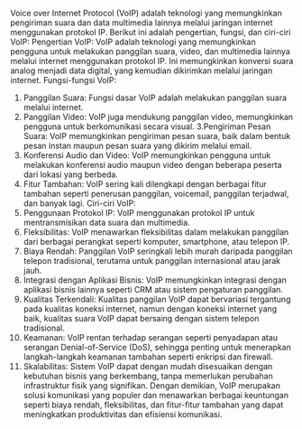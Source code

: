   Voice over Internet Protocol (VoIP) adalah teknologi yang memungkinkan pengiriman suara dan data multimedia lainnya melalui jaringan internet menggunakan protokol IP. Berikut ini adalah pengertian, fungsi, dan ciri-ciri VoIP:
      Pengertian VoIP:
VoIP adalah teknologi yang memungkinkan pengguna untuk melakukan panggilan suara, video, dan multimedia lainnya melalui internet menggunakan protokol IP. Ini memungkinkan konversi suara analog menjadi data digital, yang kemudian dikirimkan melalui jaringan internet.
      Fungsi-fungsi VoIP:
1. Panggilan Suara: Fungsi dasar VoIP adalah melakukan panggilan suara melalui internet.
2. Panggilan Video: VoIP juga mendukung panggilan video, memungkinkan pengguna untuk berkomunikasi secara visual.
3.Pengiriman Pesan Suara: VoIP memungkinkan pengiriman pesan suara, baik dalam bentuk pesan instan maupun pesan suara yang dikirim melalui email.
4. Konferensi Audio dan Video: VoIP memungkinkan pengguna untuk melakukan konferensi audio maupun video dengan beberapa peserta dari lokasi yang berbeda.
5. Fitur Tambahan: VoIP sering kali dilengkapi dengan berbagai fitur tambahan seperti penerusan panggilan, voicemail, panggilan terjadwal, dan banyak lagi.
     Ciri-ciri VoIP:
1. Penggunaan Protokol IP: VoIP menggunakan protokol IP untuk mentransmisikan data suara dan multimedia.
2. Fleksibilitas: VoIP menawarkan fleksibilitas dalam melakukan panggilan dari berbagai perangkat seperti komputer, smartphone, atau telepon IP.
3. Biaya Rendah: Panggilan VoIP seringkali lebih murah daripada panggilan telepon tradisional, terutama untuk panggilan internasional atau jarak jauh.
4. Integrasi dengan Aplikasi Bisnis: VoIP memungkinkan integrasi dengan aplikasi bisnis lainnya seperti CRM atau sistem pengaturan panggilan.
5. Kualitas Terkendali: Kualitas panggilan VoIP dapat bervariasi tergantung pada kualitas koneksi internet, namun dengan koneksi internet yang baik, kualitas suara VoIP dapat bersaing dengan sistem telepon tradisional.
6. Keamanan: VoIP rentan terhadap serangan seperti penyadapan atau serangan Denial-of-Service (DoS), sehingga penting untuk menerapkan langkah-langkah keamanan tambahan seperti enkripsi dan firewall.
7. Skalabilitas: Sistem VoIP dapat dengan mudah disesuaikan dengan kebutuhan bisnis yang berkembang, tanpa memerlukan perubahan infrastruktur fisik yang signifikan.
  Dengan demikian, VoIP merupakan solusi komunikasi yang populer dan menawarkan berbagai keuntungan seperti biaya rendah, fleksibilitas, dan fitur-fitur tambahan yang dapat meningkatkan produktivitas dan efisiensi komunikasi.
